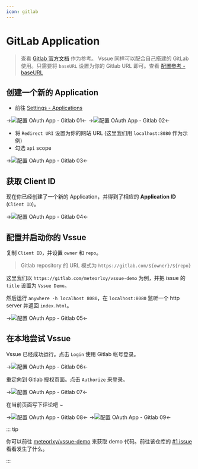 ```yaml
---
icon: gitlab
---
```


# GitLab Application

> 查看 [Gitlab 官方文档](https://docs.gitlab.com/ce/integration/oauth_provider.html#adding-an-application-through-the-profile) 作为参考。
> Vssue 同样可以配合自己搭建的 GitLab 使用。只需要将 `baseURL` 设置为你的 Gitlab URL 即可。查看 [配置参考 - baseURL](../options/README.md#baseurl)

## 创建一个新的 Application

- 前往 [Settings - Applications](https://gitlab.com/profile/applications)

->![配置 OAuth App - Gitlab 01](/img/oauth-app-gitlab-01.png)<-
->![配置 OAuth App - Gitlab 02](/img/oauth-app-gitlab-02.png)<-

- 将 `Redirect URI` 设置为你的网站 URL (这里我们用 `localhost:8080` 作为示例)
- 勾选 `api` scope

->![配置 OAuth App - Gitlab 03](/img/oauth-app-gitlab-03.png)<-

## 获取 Client ID

现在你已经创建了一个新的 Application，并得到了相应的 **Application ID** (`Client ID`)。

->![配置 OAuth App - Gitlab 04](/img/oauth-app-gitlab-04.png)<-

## 配置并启动你的 Vssue

复制 `Client ID`，并设置 `owner` 和 `repo`。

> Gitlab repository 的 URL 模式为 `https://gitlab.com/${owner}/${repo}`

这里我们以 `https://gitlab.com/meteorlxy/vssue-demo` 为例，并把 issue 的 `title` 设置为 `Vssue Demo`。

然后运行 `anywhere -h localhost 8080`，在 `localhost:8080` 监听一个 http server 并返回 `index.html`。

->![配置 OAuth App - Gitlab 05](/img/oauth-app-gitlab-05.png)<-

## 在本地尝试 Vssue

Vssue 已经成功运行。点击 `Login` 使用 Gitlab 帐号登录。

->![配置 OAuth App - Gitlab 06](/img/oauth-app-gitlab-06.png)<-

重定向到 Gitlab 授权页面。点击 `Authorize` 来登录。

->![配置 OAuth App - Gitlab 07](/img/oauth-app-gitlab-07.png)<-

在当前页面写下评论吧 ~

->![配置 OAuth App - Gitlab 08](/img/oauth-app-gitlab-08.png)<-
->![配置 OAuth App - Gitlab 09](/img/oauth-app-gitlab-09.png)<-

::: tip

你可以前往 [meteorlxy/vssue-demo](https://gitlab.com/meteorlxy/vssue-demo) 来获取 demo 代码。前往该仓库的 [#1 issue](https://gitlab.com/meteorlxy/vssue-demo/issues/1) 看看发生了什么。

:::
